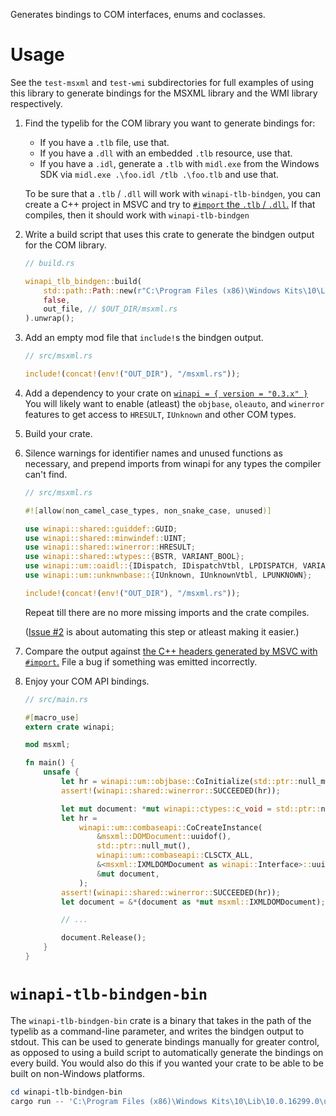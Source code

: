 Generates bindings to COM interfaces, enums and coclasses.


# Usage

See the `test-msxml` and `test-wmi` subdirectories for full examples of using this library to generate bindings for the MSXML library and the WMI library respectively.

1. Find the typelib for the COM library you want to generate bindings for:

	- If you have a `.tlb` file, use that.
	- If you have a `.dll` with an embedded `.tlb` resource, use that.
	- If you have a `.idl`, generate a `.tlb` with `midl.exe` from the Windows SDK via `midl.exe .\foo.idl /tlb .\foo.tlb` and use that.

	To be sure that a `.tlb` / `.dll` will work with `winapi-tlb-bindgen`, you can create a C++ project in MSVC and try to [`#import` the `.tlb` / `.dll`.](https://docs.microsoft.com/en-us/cpp/preprocessor/hash-import-directive-cpp) If that compiles, then it should work with `winapi-tlb-bindgen`

1. Write a build script that uses this crate to generate the bindgen output for the COM library.

	```rust
	// build.rs

	winapi_tlb_bindgen::build(
		std::path::Path::new(r"C:\Program Files (x86)\Windows Kits\10\Lib\10.0.16299.0\um\x64\MsXml.Tlb"),
		false,
		out_file, // $OUT_DIR/msxml.rs
	).unwrap();
	```

1. Add an empty mod file that `include!`s the bindgen output.

	```rust
	// src/msxml.rs

	include!(concat!(env!("OUT_DIR"), "/msxml.rs"));
	```

1. Add a dependency to your crate on [`winapi = { version = "0.3.x" }`](https://docs.rs/winapi/0.3.x/x86_64-pc-windows-msvc/winapi/) You will likely want to enable (atleast) the `objbase`, `oleauto`, and `winerror` features to get access to `HRESULT`, `IUnknown` and other COM types.

1. Build your crate.

1. Silence warnings for identifier names and unused functions as necessary, and prepend imports from winapi for any types the compiler can't find.

	```rust
	// src/msxml.rs

	#![allow(non_camel_case_types, non_snake_case, unused)]

	use winapi::shared::guiddef::GUID;
	use winapi::shared::minwindef::UINT;
	use winapi::shared::winerror::HRESULT;
	use winapi::shared::wtypes::{BSTR, VARIANT_BOOL};
	use winapi::um::oaidl::{IDispatch, IDispatchVtbl, LPDISPATCH, VARIANT};
	use winapi::um::unknwnbase::{IUnknown, IUnknownVtbl, LPUNKNOWN};

	include!(concat!(env!("OUT_DIR"), "/msxml.rs"));
	```

	Repeat till there are no more missing imports and the crate compiles.

	([Issue #2](https://github.com/Arnavion/winapi-tlb-bindgen/issues/2) is about automating this step or atleast making it easier.)

1. Compare the output against [the C++ headers generated by MSVC with `#import`.](https://docs.microsoft.com/en-us/cpp/preprocessor/hash-import-directive-cpp#_predir_the_23import_directive_header_files_created_by_import) File a bug if something was emitted incorrectly.

1. Enjoy your COM API bindings.

	```rust
	// src/main.rs

	#[macro_use]
	extern crate winapi;

	mod msxml;

	fn main() {
		unsafe {
			let hr = winapi::um::objbase::CoInitialize(std::ptr::null_mut());
			assert!(winapi::shared::winerror::SUCCEEDED(hr));

			let mut document: *mut winapi::ctypes::c_void = std::ptr::null_mut();
			let hr =
				winapi::um::combaseapi::CoCreateInstance(
					&msxml::DOMDocument::uuidof(),
					std::ptr::null_mut(),
					winapi::um::combaseapi::CLSCTX_ALL,
					&<msxml::IXMLDOMDocument as winapi::Interface>::uuidof(),
					&mut document,
				);
			assert!(winapi::shared::winerror::SUCCEEDED(hr));
			let document = &*(document as *mut msxml::IXMLDOMDocument);

			// ...

			document.Release();
		}
	}
	```


# `winapi-tlb-bindgen-bin`

The `winapi-tlb-bindgen-bin` crate is a binary that takes in the path of the typelib as a command-line parameter, and writes the bindgen output to stdout. This can be used to generate bindings manually for greater control, as opposed to using a build script to automatically generate the bindings on every build. You would also do this if you wanted your crate to be able to be built on non-Windows platforms.

```powershell
cd winapi-tlb-bindgen-bin
cargo run -- 'C:\Program Files (x86)\Windows Kits\10\Lib\10.0.16299.0\um\x64\MsXml.Tlb'
```
